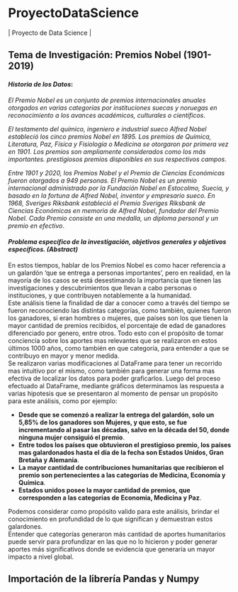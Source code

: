 # ProyectoDataScience
| Proyecto de Data Science | 
## Tema de Investigación: Premios Nobel (1901-2019)
#### *Historia de los Datos*:  
*El Premio Nobel es un conjunto de premios internacionales anuales otorgados en varias categorías por instituciones suecas y noruegas en reconocimiento a los avances académicos, culturales o científicos*.  

*El testamento del químico, ingeniero e industrial sueco Alfred Nobel estableció los cinco premios Nobel en 1895. Los premios de Química, Literatura, Paz, Física y Fisiología o Medicina se otorgaron por primera vez en 1901. Los premios son ampliamente considerados como los más importantes. prestigiosos premios disponibles en sus respectivos campos*.  

*Entre 1901 y 2020, los Premios Nobel y el Premio de Ciencias Económicas fueron otorgados a 949 personas. El Premio Nobel es un premio internacional administrado por la Fundación Nobel en Estocolmo, Suecia, y basado en la fortuna de Alfred Nobel, inventor y empresario sueco. En 1968, Sveriges Riksbank estableció el Premio Sveriges Riksbank de Ciencias Económicas en memoria de Alfred Nobel, fundador del Premio Nobel. Cada Premio consiste en una medalla, un diploma personal y un premio en efectivo*.


#### *Problema específico de la investigación, objetivos generales y objetivos específicos. (Abstract)*

En estos tiempos, hablar de los Premios Nobel es como hacer referencia a un galardón ‘que se entrega a personas importantes’, pero en realidad, en la mayoría de los casos se está desestimando la importancia que tienen las investigaciones y descubrimientos que llevan a cabo personas o instituciones, y que contribuyen notablemente a la humanidad.  
Este análisis tiene la finalidad de dar a conocer como a través del tiempo se fueron reconociendo las distintas categorías, como también, quienes fueron los ganadores, si eran hombres o mujeres, que países son los que tienen la mayor cantidad de premios recibidos, el porcentaje de edad de ganadores diferenciado por genero, entre otros. Todo esto con el propósito de tomar conciencia sobre los aportes mas relevantes que se realizaron en estos últimos 1000 años, como también en que categoría, para entender a que se contribuyo en mayor y menor medida.  
Se realizaron varias modificaciones al DataFrame para tener un recorrido mas intuitivo por el mismo, como también para generar una forma mas efectiva de localizar los datos para poder graficarlos. Luego del proceso efectuado al DataFrame, mediante gráficos determinamos las respuesta a varias hipotesis que se presentaron al momento de pensar un propósito para este análisis, como por ejemplo:

* **Desde que se comenzó a realizar la entrega del galardón, solo un 5,85% de los ganadores son Mujeres, y que esto, se fue incrementando al pasar las décadas, salvo en la década del 50, donde ninguna mujer consiguió el premio**.
* **Entre todos los países que obtuvieron el prestigioso premio, los países mas galardonados hasta el día de la fecha son Estados Unidos, Gran Bretaña y Alemania**.
* **La mayor cantidad de contribuciones humanitarias que recibieron el premio son pertenecientes a las categorías de Medicina, Economía y Química**.
* **Estados unidos posee la mayor cantidad de premios, que corresponden a las categorias de Economia, Medicina y Paz**.

Podemos considerar como propósito valido para este análisis, brindar el conocimiento en profundidad de lo que significan y demuestran estos galardones.  
Entender que categorías generaron más cantidad de aportes humanitarios puede servir para profundizar en las que no lo hicieron y poder generar aportes más significativos donde se evidencia que generaría un mayor impacto a nivel global.

## **Importación de la librería Pandas y Numpy**
